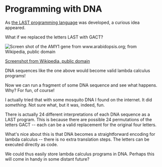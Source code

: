 # Programming with DNA

As [the LAST programming language](https://xtao.org/blog/last-intro.html) was developed, a curious idea appeared.

What if we replaced the letters LAST with GACT?

![Screen shot of the AMY1 gene from www.arabidopsis.org; from Wikipedia, public domain](https://upload.wikimedia.org/wikipedia/commons/1/11/AMY1gene.png)

[Screenshot from Wikipedia, public domain](https://en.wikipedia.org/wiki/File:AMY1gene.png)

DNA sequences like the one above would become valid lambda calculus programs!

Now we can run a fragment of some DNA sequence and see what happens. Why? For fun, of course!

I actually tried that with some mosquito DNA I found on the internet. It did *something*. Not sure what, but it was, indeed, fun.

There is actually 24 different interpretations of each DNA sequence as a LAST program. This is because there are possible 24 permutations of the letters GACT -- each can be a valid replacement for the original four letters.

What's nice about this is that DNA becomes a straightforward encoding for lambda calculus -- there is no extra translation steps. The letters can be executed directly as code.

We could thus easily store lambda calculus programs in DNA. Perhaps this will come in handy in some distant future?
